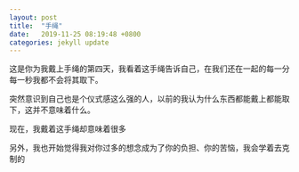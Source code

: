 ```yaml
---
layout: post
title:  "手绳"
date:   2019-11-25 08:19:48 +0800
categories: jekyll update
---
```


<p>这是你为我戴上手绳的第四天，我看着这手绳告诉自己，在我们还在一起的每一分每一秒我都不会将其取下。</p>
<p>突然意识到自己也是个仪式感这么强的人，以前的我认为什么东西都能戴上都能取下，这并不意味着什么。</p>
<p>现在，我戴着这手绳却意味着很多</p>
<p>另外，我也开始觉得我对你过多的想念成为了你的负担、你的苦恼，我会学着去克制的</p>